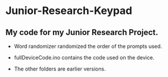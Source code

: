 # Junior-Research-Keypad
## My code for my Junior Research Project. 

* Word randomizer randomized the order of the prompts used.

* fullDeviceCode.ino contains the code used on the device.

* The other folders are earlier versions.

